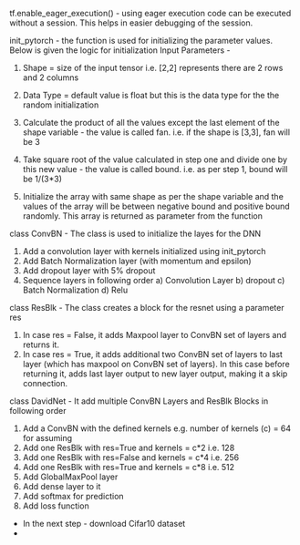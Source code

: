 tf.enable_eager_execution() - using eager execution code can be executed without a session. This helps in easier debugging of the session.

init_pytorch - the function is used for initializing the parameter values. Below is given the logic for initialization
Input Parameters - 
1. Shape = size of the input tensor i.e. [2,2] represents there are 2 rows and 2 columns
2. Data Type = default value is float but this is the data type for the the random initialization

1. Calculate the product of all the values except the last element of the shape variable - the value is called fan. i.e. if the shape is [3,3], fan will be 3 
2. Take square root of the value calculated in step one and divide one by this new value - the value is called bound. i.e. as per step 1, bound will be 1/(3*3)
3. Initialize the array with same shape as per the shape variable and the values of the array will be between negative bound and positive bound randomly. This array is returned as parameter from the function 

class ConvBN - The class is used to initialize the layes for the DNN
1. Add a convolution layer with kernels initialized using init_pytorch
2. Add Batch Normalization layer (with momentum and epsilon)
3. Add dropout layer with 5% dropout
4. Sequence layers in following order
	a) Convolution Layer
	b) dropout
	c) Batch Normalization
	d) Relu
	
class ResBlk - The class creates a block for the resnet using a parameter res
1. In case res = False, it adds Maxpool layer to ConvBN set of layers and returns it.
2. In case res = True, it adds additional two ConvBN set of layers to last layer (which has maxpool on ConvBN set of layers). In this case before returning it, adds last layer output to new layer output, making it a skip connection.

class DavidNet - It add multiple ConvBN Layers and ResBlk Blocks in following order
1. Add a ConvBN with the defined kernels e.g. number of kernels (c)  = 64 for assuming
2. Add one ResBlk with res=True and kernels = c*2 i.e. 128
3. Add one ResBlk with res=False and kernels = c*4 i.e. 256
4. Add one ResBlk with res=True and kernels = c*8 i.e. 512
5. Add GlobalMaxPool layer
6. Add dense layer to it
7. Add softmax for prediction
8. Add loss function

- In the next step - download Cifar10 dataset
- 

